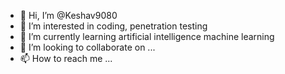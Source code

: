 - 👋 Hi, I’m @Keshav9080
- 👀 I’m interested in coding, penetration testing
- 🌱 I’m currently learning artificial intelligence machine learning
- 💞️ I’m looking to collaborate on ...
- 📫 How to reach me ...

<!---
Keshav9080/Keshav9080 is a ✨ special ✨ repository because its `README.md` (this file) appears on your GitHub profile.
You can click the Preview link to take a look at your changes.
--->
